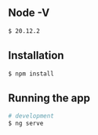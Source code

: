 ## Node -V
```bash
$ 20.12.2
```

## Installation

```bash
$ npm install
```

## Running the app

```bash
# development
$ ng serve

```
